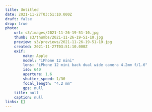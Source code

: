 ```yaml
---
title: Untitled
date: 2021-11-27T03:51:10.000Z
draft: false
drop: true
photo:
    url: s3/images/2021-11-26-19-51-10.jpg
    thumb: s3/thumbs/2021-11-26-19-51-10.jpg
    preview: s3/previews/2021-11-26-19-51-10.jpg
    created: 2021-11-27T03:51:10.000Z
    exif:
        make: Apple
        model: "iPhone 12 mini"
        lens: "iPhone 12 mini back dual wide camera 4.2mm f/1.6"
        iso: 640
        aperture: 1.6
        shutter_speed: 1/30
        focal_length: "4.2 mm"
        gps: null
    title: null
    caption: null
links: []
---
```

